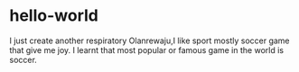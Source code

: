 # hello-world
I just create another respiratory
Olanrewaju,I like sport mostly soccer game that give me joy.
I learnt that most popular or famous game in the world is soccer.
